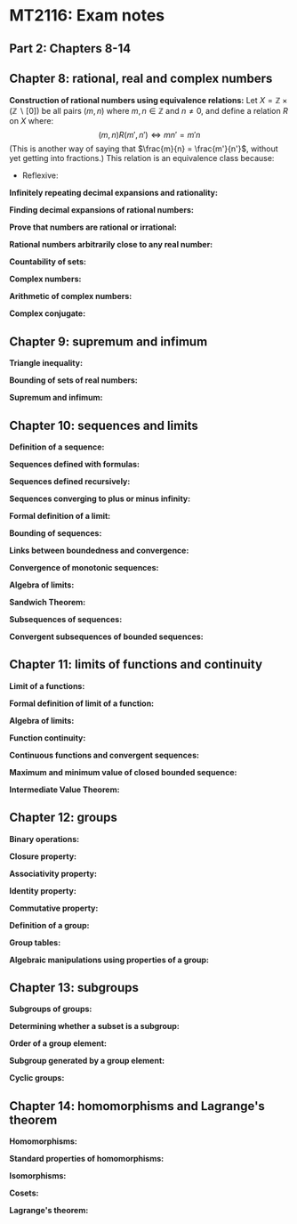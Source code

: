 # MT2116: Exam notes

## Part 2: Chapters 8-14

## Chapter 8: rational, real and complex numbers

**Construction of rational numbers using equivalence relations:** Let $X = \mathbb{Z} \times (\mathbb{Z} \backslash [0])$ be all pairs ($m,n$) where $m,n \in \mathbb{Z}$ and $n \neq 0$, and define a relation $R$ on $X$ where: 
$$
(m,n)R(m', n') \iff mn' = m'n
$$
(This is another way of saying that $\frac{m}{n} = \frac{m'}{n'}$, without yet getting into fractions.) This relation is an equivalence class because:

- Reflexive: 

**Infinitely repeating decimal expansions and rationality:**

**Finding decimal expansions of rational numbers:**

**Prove that numbers are rational or irrational:**

**Rational numbers arbitrarily close to any real number:**

**Countability of sets:**

**Complex numbers:**

**Arithmetic of complex numbers:**

**Complex conjugate:**

## Chapter 9: supremum and infimum

**Triangle inequality:**

**Bounding of sets of real numbers:**

**Supremum and infimum:**

## Chapter 10: sequences and limits

**Definition of a sequence:**

**Sequences defined with formulas:**

**Sequences defined recursively:**

**Sequences converging to plus or minus infinity:**

**Formal definition of a limit:**

**Bounding of sequences:**

**Links between boundedness and convergence:**

**Convergence of monotonic sequences:**

**Algebra of limits:**

**Sandwich Theorem:**

**Subsequences of sequences:**

**Convergent subsequences of bounded sequences:**

## Chapter 11: limits of functions and continuity

**Limit of a functions:**

**Formal definition of limit of a function:**

**Algebra of limits:**

**Function continuity:**

**Continuous functions and convergent sequences:**

**Maximum and minimum value of closed bounded sequence:**

**Intermediate Value Theorem:**

## Chapter 12: groups

**Binary operations:**

**Closure property:**

**Associativity property:**

**Identity property:**

**Commutative property:**

**Definition of a group:**

**Group tables:**

**Algebraic manipulations using properties of a group:**

## Chapter 13: subgroups

**Subgroups of groups:**

**Determining whether a subset is a subgroup:**

**Order of a group element:**

**Subgroup generated by a group element:**

**Cyclic groups:**

## Chapter 14: homomorphisms and Lagrange's theorem

**Homomorphisms:**

**Standard properties of homomorphisms:**

**Isomorphisms:**

**Cosets:**

**Lagrange's theorem:**





